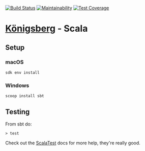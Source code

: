 [![Build Status](https://github.com/bergren2/konigsberg-scala/actions/workflows/build.yml/badge.svg)](https://github.com/bergren2/konigsberg-scala/actions/workflows/build.yml)
[![Maintainability](https://api.codeclimate.com/v1/badges/139abd9599a72dcebbc6/maintainability)](https://codeclimate.com/github/bergren2/konigsberg-scala/maintainability)
[![Test Coverage](https://api.codeclimate.com/v1/badges/139abd9599a72dcebbc6/test_coverage)](https://codeclimate.com/github/bergren2/konigsberg-scala/test_coverage)

# [Königsberg](https://github.com/bergren2/konigsberg) - Scala

## Setup

### macOS

```shell
sdk env install
```

### Windows

```shell
scoop install sbt
```

## Testing

From sbt do:

    > test

Check out the [ScalaTest](http://www.scalatest.org/) docs for more help, they're
really good.
